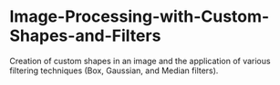 # Image-Processing-with-Custom-Shapes-and-Filters
Creation of custom shapes in an image and the application of various filtering techniques (Box, Gaussian, and Median filters).
